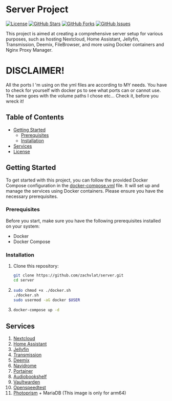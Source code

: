 # Server Project

[![License](https://img.shields.io/badge/license-GNUv3-blue.svg)](LICENSE)
[![GitHub Stars](https://img.shields.io/github/stars/zachvlat/server.svg)](https://github.com/zachvlat/server/stargazers)
[![GitHub Forks](https://img.shields.io/github/forks/zachvlat/server.svg)](https://github.com/zachvlat/server/network)
[![GitHub Issues](https://img.shields.io/github/issues/zachvlat/server.svg)](https://github.com/zachvlat/server/issues)

This project is aimed at creating a comprehensive server setup for various purposes, such as hosting Nextcloud, Home Assistant, Jellyfin, Transmission, Deemix, FileBrowser, and more using Docker containers and Nginx Proxy Manager.

# DISCLAIMER!
All the ports I 'm using on the yml files are according to MY needs. You have to check for yourself with docker ps to see what ports can or cannot use. The same goes with the volume paths I chose etc... Check it, before you wreck it!

## Table of Contents
- [Getting Started](#getting-started)
  - [Prerequisites](#prerequisites)
  - [Installation](#installation)
- [Services](#services)
- [License](#license)

## Getting Started

To get started with this project, you can follow the provided Docker Compose configuration in the [docker-compose.yml](docker-compose.yml) file. It will set up and manage the services using Docker containers. Please ensure you have the necessary prerequisites.

### Prerequisites

Before you start, make sure you have the following prerequisites installed on your system:

- Docker
- Docker Compose

### Installation

1. Clone this repository:

   ```bash
   git clone https://github.com/zachvlat/server.git
   cd server
   ```

2. ```bash
   sudo chmod +x ./docker.sh
   ./docker.sh
   sudo usermod -aG docker $USER
   ```

3. ```bash
   docker-compose up -d
   ```

## Services

1. [Nextcloud](https://nextcloud.com/)
2. [Home Assistant](https://www.home-assistant.io/)
3. [Jellyfin](https://jellyfin.org/)
4. [Transmission](https://transmissionbt.com/)
5. [Deemix](https://deemix.app/)
6. [Navidrome](https://www.navidrome.org/)
7. [Portainer](https://www.portainer.io/)
8. [Audiobookshelf](https://github.com/Synthetica9/Audiobookshelf)
9. [Vaultwarden](https://github.com/dani-garcia/vaultwarden)
10. [Openspeedtest](https://openspeedtest.com/)
11. [Photoprism](https://www.photoprism.app/) + MariaDB (This image is only for arm64)
